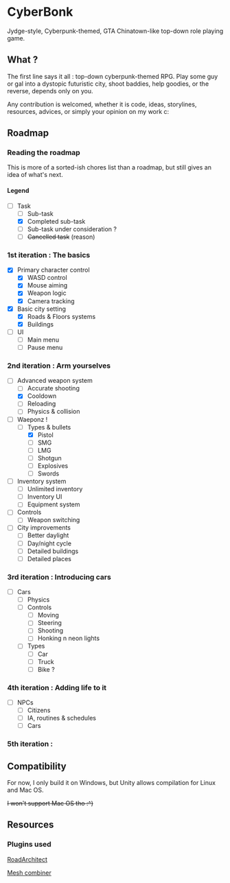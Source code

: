 # CyberBonk
Jydge-style, Cyberpunk-themed, GTA Chinatown-like top-down role playing game.

## What ?

The first line says it all : top-down cyberpunk-themed RPG. Play some guy or gal into a dystopic futuristic city, shoot baddies, help goodies, or the reverse, depends only on you.

Any contribution is welcomed, whether it is code, ideas, storylines, resources, advices, or simply your opinion on my work c:

## Roadmap

### Reading the roadmap

This is more of a sorted-ish chores list than a roadmap, but still gives an idea of what's next.

#### Legend

- [ ] Task
  - [ ] Sub-task
  - [x] Completed sub-task
  - [ ] Sub-task under consideration ?
  - [ ] ~~Cancelled task~~ (reason)

### 1st iteration : The basics

- [x] Primary character control
  - [x] WASD control
  - [x] Mouse aiming
  - [x] Weapon logic
  - [x] Camera tracking
- [x] Basic city setting
  - [x] Roads & Floors systems
  - [x] Buildings
- [ ] UI
  - [ ] Main menu
  - [ ] Pause menu

### 2nd iteration : Arm yourselves

- [ ] Advanced weapon system
  - [ ] Accurate shooting
  - [x] Cooldown
  - [ ] Reloading
  - [ ] Physics & collision
- [ ] Waeponz !
  - [ ] Types & bullets
    - [x] Pistol
    - [ ] SMG
    - [ ] LMG
    - [ ] Shotgun
    - [ ] Explosives
    - [ ] Swords
- [ ] Inventory system
  - [ ] Unlimited inventory
  - [ ] Inventory UI
  - [ ] Equipment system
- [ ] Controls
  - [ ] Weapon switching
- [ ] City improvements
  - [ ] Better daylight
  - [ ] Day/night cycle
  - [ ] Detailed buildings
  - [ ] Detailed places

### 3rd iteration : Introducing cars

- [ ] Cars
  - [ ] Physics
  - [ ] Controls
    - [ ] Moving
    - [ ] Steering
    - [ ] Shooting
    - [ ] Honking n neon lights
  - [ ] Types
    - [ ] Car
    - [ ] Truck
    - [ ] Bike ?

### 4th iteration : Adding life to it

- [ ] NPCs
  - [ ] Citizens
  - [ ] IA, routines & schedules
  - [ ] Cars

### 5th iteration : 



## Compatibility

For now, I only build it on Windows, but Unity allows compilation for Linux and Mac OS.

~~I won't support Mac OS tho :^)~~

## Resources

### Plugins used

[RoadArchitect](https://github.com/FritzsHero/RoadArchitect/releases/tag/2.2.0)

[Mesh combiner](https://github.com/sanukin39/UniMeshCombiner/releases/tag/v_1_0_4)

